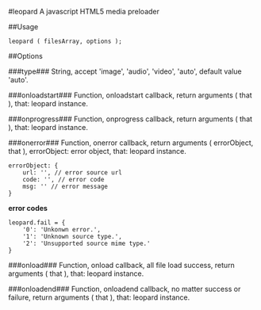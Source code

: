 #leopard
A javascript HTML5 media preloader

##Usage

    leopard ( filesArray, options );

##Options

###type###
String, accept 'image', 'audio', 'video', 'auto', default value 'auto'.

###onloadstart###
Function, onloadstart callback, return arguments ( that ),
that: leopard instance.

###onprogress###
Function, onprogress callback, return arguments ( that ),
that: leopard instance.

###onerror###
Function, onerror callback, return arguments ( errorObject, that ),
errorObject: error object,
that: leopard instance.

    errorObject: {
        url: '', // error source url
        code: '', // error code
        msg: '' // error message
    }

**error codes**

    leopard.fail = {
        '0': 'Unkonwn error.',
        '1': 'Unknown source type.',
        '2': 'Unsupported source mime type.'
    }

###onload###
Function, onload callback, all file load success, return arguments ( that ),
that: leopard instance.

###onloadend###
Function, onloadend callback, no matter success or failure, return arguments ( that ),
that: leopard instance.